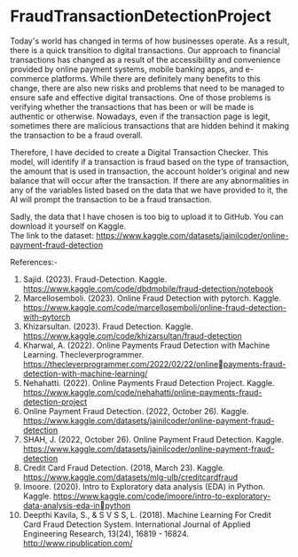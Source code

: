 # FraudTransactionDetectionProject

Today's world has changed in terms of how businesses operate. As a result, 
there is a quick transition to digital transactions. Our approach to financial 
transactions has changed as a result of the accessibility and convenience provided by 
online payment systems, mobile banking apps, and e-commerce platforms. While 
there are definitely many benefits to this change, there are also new risks and 
problems that need to be managed to ensure safe and effective digital transactions. 
One of those problems is verifying whether the transactions that has been or will be 
made is authentic or otherwise. Nowadays, even if the transaction page is legit, 
sometimes there are malicious transactions that are hidden behind it making the 
transaction to be a fraud overall.

Therefore, I have decided to create a Digital Transaction Checker. This model, will identify if a 
transaction is fraud based on the type of transaction, the amount that is used in 
transaction, the account holder’s original and new balance that will occur after the 
transaction. If there are any abnormalities in any of the variables listed based on the 
data that we have provided to it, the AI will prompt the transaction to be a fraud 
transaction.

Sadly, the data that I have chosen is too big to upload it to GitHub. You can download it yourself on Kaggle.  
The link to the dataset: https://www.kaggle.com/datasets/jainilcoder/online-payment-fraud-detection

References:-

1. Sajid. (2023). Fraud-Detection. Kaggle. 
https://www.kaggle.com/code/dbdmobile/fraud-detection/notebook
2. Marcellosemboli. (2023). Online Fraud Detection with pytorch. Kaggle. 
https://www.kaggle.com/code/marcellosemboli/online-fraud-detection-with-pytorch
3. Khizarsultan. (2023). Fraud Detection. Kaggle. 
https://www.kaggle.com/code/khizarsultan/fraud-detection
4. Kharwal, A. (2022). Online Payments Fraud Detection with Machine Learning. 
Thecleverprogrammer. https://thecleverprogrammer.com/2022/02/22/onlinepayments-fraud-detection-with-machine-learning/
5. Nehahatti. (2022). Online Payments Fraud Detection Project. Kaggle. 
https://www.kaggle.com/code/nehahatti/online-payments-fraud-detection-project
6. Online Payment Fraud Detection. (2022, October 26). Kaggle. 
https://www.kaggle.com/datasets/jainilcoder/online-payment-fraud-detection
7. SHAH, J. (2022, October 26). Online Payment Fraud Detection. Kaggle. 
https://www.kaggle.com/datasets/jainilcoder/online-payment-fraud-detection
8. Credit Card Fraud Detection. (2018, March 23). Kaggle. 
https://www.kaggle.com/datasets/mlg-ulb/creditcardfraud
9. Imoore. (2020). Intro to Exploratory data analysis (EDA) in Python. Kaggle. 
https://www.kaggle.com/code/imoore/intro-to-exploratory-data-analysis-eda-inpython
10. Deepthi Kavila, S., & S V S S, L. (2018). Machine Learning For Credit Card Fraud 
Detection System. International Journal of Applied Engineering Research, 13(24), 
16819 - 16824. http://www.ripublication.com/
